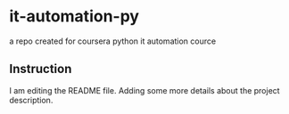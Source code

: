 # it-automation-py
a repo created for coursera python it automation cource

## Instruction

I am editing the README file. Adding some more details about the project description.
